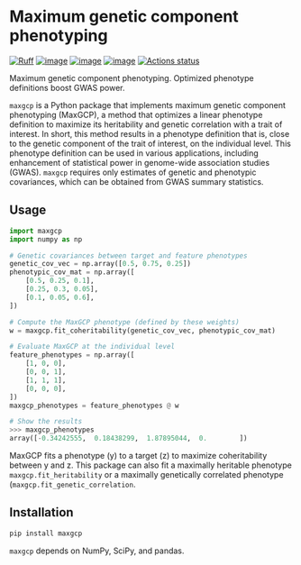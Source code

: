 # Maximum genetic component phenotyping

[![Ruff](https://img.shields.io/endpoint?url=https://raw.githubusercontent.com/astral-sh/ruff/main/assets/badge/v2.json)](https://github.com/astral-sh/ruff)
[![image](https://img.shields.io/pypi/v/maxgcp)](https://pypi.python.org/pypi/maxgcp)
[![image](https://img.shields.io/pypi/l/maxgcp)](https://pypi.python.org/pypi/maxgcp)
[![image](https://img.shields.io/pypi/pyversions/maxgcp)](https://pypi.python.org/pypi/maxgcp)
[![Actions status](https://img.shields.io/github/actions/workflow/status/tatonetti-lab/maxgcp/test.yml?branch=main&label=actions)](https://github.com/tatonetti-lab/maxgcp/actions)

Maximum genetic component phenotyping. Optimized phenotype definitions boost GWAS power.

`maxgcp` is a Python package that implements maximum genetic component phenotyping (MaxGCP), a method that optimizes a linear phenotype definition to maximize its heritability and genetic correlation with a trait of interest.
In short, this method results in a phenotype definition that is, close to the genetic component of the trait of interest, on the individual level.
This phenotype definition can be used in various applications, including enhancement of statistical power in genome-wide association studies (GWAS).
`maxgcp` requires only estimates of genetic and phenotypic covariances, which can be obtained from GWAS summary statistics.

## Usage

```python
import maxgcp
import numpy as np

# Genetic covariances between target and feature phenotypes
genetic_cov_vec = np.array([0.5, 0.75, 0.25])
phenotypic_cov_mat = np.array([
    [0.5, 0.25, 0.1],
    [0.25, 0.3, 0.05],
    [0.1, 0.05, 0.6],
])

# Compute the MaxGCP phenotype (defined by these weights)
w = maxgcp.fit_coheritability(genetic_cov_vec, phenotypic_cov_mat)

# Evaluate MaxGCP at the individual level
feature_phenotypes = np.array([
    [1, 0, 0],
    [0, 0, 1],
    [1, 1, 1],
    [0, 0, 0],
])
maxgcp_phenotypes = feature_phenotypes @ w

# Show the results
>>> maxgcp_phenotypes
array([-0.34242555,  0.18438299,  1.87895044,  0.        ])
```

MaxGCP fits a phenotype (y) to a target (z) to maximize coheritability between y and z.
This package can also fit a maximally heritable phenotype `maxgcp.fit_heritability` or a maximally genetically correlated phenotype (`maxgcp.fit_genetic_correlation`.

## Installation

```bash
pip install maxgcp
```

`maxgcp` depends on NumPy, SciPy, and pandas.
